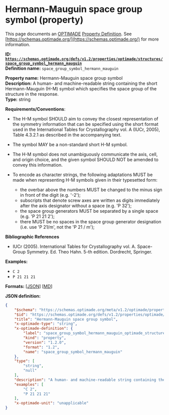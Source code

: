# Hermann-Mauguin space group symbol (property)

This page documents an [OPTIMADE](https://www.optimade.org/) [Property Definition](https://schemas.optimade.org/#definitions). See [https://schemas.optimade.org/](https://schemas.optimade.org/) for more information.

**ID: [`https://schemas.optimade.org/defs/v1.2/properties/optimade/structures/space_group_symbol_hermann_mauguin`](https://schemas.optimade.org/defs/v1.2/properties/optimade/structures/space_group_symbol_hermann_mauguin.md)**  
**Definition name:** `space_group_symbol_hermann_mauguin`

**Property name:** Hermann-Mauguin space group symbol  
**Description:** A human- and machine-readable string containing the short Hermann-Mauguin (H-M) symbol which specifies the space group of the structure in the response.  
**Type:** string  

**Requirements/Conventions**:

- The H-M symbol SHOULD aim to convey the closest representation of the symmetry information that can be specified using the short format used in the International Tables for Crystallography vol. A (IUCr, 2005), Table 4.3.2.1 as described in the accompanying text.
- The symbol MAY be a non-standard short H-M symbol.
- The H-M symbol does not unambiguously communicate the axis, cell, and origin choice, and the given symbol SHOULD NOT be amended to convey this information.
- To encode as character strings, the following adaptations MUST be made when representing H-M symbols given in their typesetted form:

  - the overbar above the numbers MUST be changed to the minus sign in front of the digit (e.g. '-2');
  - subscripts that denote screw axes are written as digits immediately after the axis designator without a space (e.g. 'P 32');
  - the space group generators MUST be separated by a single space (e.g. 'P 21 21 2');
  - there MUST be no spaces in the space group generator designation (i.e. use 'P 21/m', not the 'P 21 / m');

**Bibliographic References**

- IUCr (2005). International Tables for Crystallography vol. A. Space-Group Symmetry. Ed. Theo Hahn. 5-th edition. Dordrecht, Springer.

**Examples:**

- `C 2`
- `P 21 21 21`

**Formats:** [[JSON](space_group_symbol_hermann_mauguin.json)] [[MD](space_group_symbol_hermann_mauguin.md)]

**JSON definition:**

``` json
{
    "$schema": "https://schemas.optimade.org/meta/v1.2/optimade/property_definition.md",
    "$id": "https://schemas.optimade.org/defs/v1.2/properties/optimade/structures/space_group_symbol_hermann_mauguin",
    "title": "Hermann-Mauguin space group symbol",
    "x-optimade-type": "string",
    "x-optimade-definition": {
        "label": "space_group_symbol_hermann_mauguin_optimade_structures",
        "kind": "property",
        "version": "1.2.0",
        "format": "1.2",
        "name": "space_group_symbol_hermann_mauguin"
    },
    "type": [
        "string",
        "null"
    ],
    "description": "A human- and machine-readable string containing the short Hermann-Mauguin (H-M) symbol which specifies the space group of the structure in the response.\n\n**Requirements/Conventions**:\n\n- The H-M symbol SHOULD aim to convey the closest representation of the symmetry information that can be specified using the short format used in the International Tables for Crystallography vol. A (IUCr, 2005), Table 4.3.2.1 as described in the accompanying text.\n- The symbol MAY be a non-standard short H-M symbol.\n- The H-M symbol does not unambiguously communicate the axis, cell, and origin choice, and the given symbol SHOULD NOT be amended to convey this information.\n- To encode as character strings, the following adaptations MUST be made when representing H-M symbols given in their typesetted form:\n\n  - the overbar above the numbers MUST be changed to the minus sign in front of the digit (e.g. '-2');\n  - subscripts that denote screw axes are written as digits immediately after the axis designator without a space (e.g. 'P 32');\n  - the space group generators MUST be separated by a single space (e.g. 'P 21 21 2');\n  - there MUST be no spaces in the space group generator designation (i.e. use 'P 21/m', not the 'P 21 / m');\n\n**Bibliographic References**\n\n- IUCr (2005). International Tables for Crystallography vol. A. Space-Group Symmetry. Ed. Theo Hahn. 5-th edition. Dordrecht, Springer.",
    "examples": [
        "C 2",
        "P 21 21 21"
    ],
    "x-optimade-unit": "unapplicable"
}
```